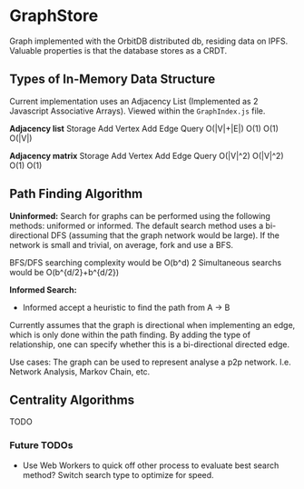 # GraphStore

Graph implemented with the OrbitDB distributed db, residing data on IPFS. Valuable properties is that the database stores as a CRDT.

## Types of In-Memory Data Structure
Current implementation uses an Adjacency List (Implemented as 2 Javascript Associative Arrays). Viewed within the `GraphIndex.js` file.

__Adjacency list__
Storage Add Vertex  Add Edge  Query
O(|V|+|E|)  O(1)  O(1)  O(|V|)

__Adjacency matrix__
Storage Add Vertex  Add Edge  Query
O(|V|^2)  O(|V|^2)  O(1)  O(1)

## Path Finding Algorithm
__Uninformed:__
Search for graphs can be performed using the following methods: uniformed or informed. The default search method uses a bi-directional DFS (assuming that the graph network would be large). If the network is small and trivial, on average, fork and use a BFS.

BFS/DFS searching complexity would be O(b^d)
2 Simultaneous searchs would be O(b^{d/2}+b^{d/2})

__Informed Search:__
* Informed  accept a heuristic to find the path from A -> B

Currently assumes that the graph is directional when implementing an edge, which is only done within the path finding. By adding the type of relationship, one can specify whether this is a bi-directional directed edge.

Use cases:
The graph can be used to represent analyse a p2p network. I.e. Network Analysis, Markov Chain, etc.

## Centrality Algorithms
TODO

### Future TODOs
* Use Web Workers to quick off other process to evaluate best search method? Switch search type to optimize for speed.


